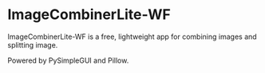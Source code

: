 # ImageCombinerLite-WF
ImageCombinerLite-WF is a free, lightweight app for combining images and splitting image.

Powered by PySimpleGUI and Pillow. 
